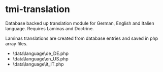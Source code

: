 # tmi-translation
Database backed up translation module for German, English and Italien language. Requires Laminas and Doctrine.

Laminas translations are created from database entries and saved in php array files.

- \data\language\de_DE.php
- \data\language\en_US.php
- \data\language\it_IT.php
